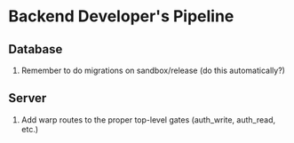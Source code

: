 # Backend Developer's Pipeline

## Database 

1. Remember to do migrations on sandbox/release (do this automatically?)

## Server 

1. Add warp routes to the proper top-level gates (auth_write, auth_read, etc.)
